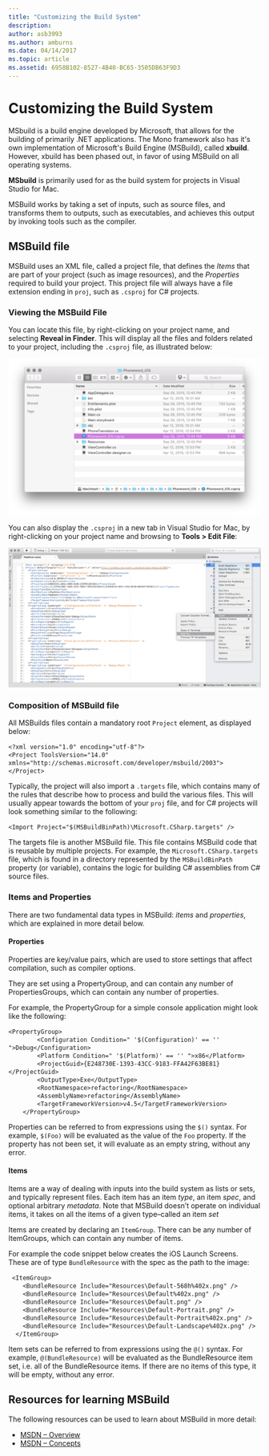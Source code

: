 ```yaml
---
title: "Customizing the Build System"
description: 
author: asb3993
ms.author: amburns
ms.date: 04/14/2017
ms.topic: article
ms.assetid: 6958B102-8527-4B40-BC65-3505DB63F9D3
---
```


# Customizing the Build System

MSbuild is a build engine developed by Microsoft, that allows for the building of primarily .NET applications. The Mono framework also has it's own implementation of Microsoft's Build Engine (MSBuild), called **xbuild**. However, xbuild has been phased out, in favor of using MSBuild on all operating systems.

**MSbuild** is primarily used for as the build system for projects in Visual Studio for Mac. 

MSBuild works by taking a set of inputs, such as source files, and transforms them to outputs, such as executables, and achieves this output by invoking tools such as the compiler. 


## MSBuild file

MSBuild uses an XML file, called a project file, that defines the *Items* that are part of your project (such as image resources), and the *Properties* required to build your project. This project file will always have a file extension ending in `proj`, such as `.csproj` for C# projects. 

### Viewing the MSBuild File
You can locate this file, by right-clicking on your project name, and selecting **Reveal in Finder**. This will display all the files and folders related to your project, including the `.csproj` file, as illustrated below:

![](media/customizing-build-system-image1.png)

You can also display the `.csproj` in a new tab in Visual Studio for Mac, by right-clicking on your project name and browsing to **Tools > Edit File**:

![](media/customizing-build-system-image2.png)

### Composition of MSBuild file

All MSBuilds files contain a mandatory root `Project` element, as displayed below:

```
<?xml version="1.0" encoding="utf-8"?>
<Project ToolsVersion="14.0" xmlns="http://schemas.microsoft.com/developer/msbuild/2003">
</Project>
```

Typically, the project will also import a `.targets` file, which contains many of the rules that describe how to process and build the various files. This will usually appear towards the bottom of your `proj` file, and for C# projects will look something similar to the following:

```
<Import Project="$(MSBuildBinPath)\Microsoft.CSharp.targets" />
```

The targets file is another MSBuild file. This file contains MSBuild code that is reusable by multiple projects. For example, the `Microsoft.CSharp.targets` file, which is found in a directory represented by the `MSBuildBinPath` property (or variable), contains the logic for building C# assemblies from C# source files.

### Items and Properties

There are two fundamental data types in MSBuild: *items* and *properties*, which are explained in more detail below.

#### Properties

Properties are key/value pairs, which are used to store settings that affect compilation, such as compiler options.

They are set using a PropertyGroup, and can contain any number of PropertiesGroups, which can contain any number of properties. 

For example, the PropertyGroup for a simple console application might look like the following:

```
<PropertyGroup>
		<Configuration Condition=" '$(Configuration)' == '' ">Debug</Configuration>
		<Platform Condition=" '$(Platform)' == '' ">x86</Platform>
		<ProjectGuid>{E248730E-1393-43CC-9183-FFA42F63BE81}</ProjectGuid>
		<OutputType>Exe</OutputType>
		<RootNamespace>refactoring</RootNamespace>
		<AssemblyName>refactoring</AssemblyName>
		<TargetFrameworkVersion>v4.5</TargetFrameworkVersion>
	</PropertyGroup>
```

Properties can be referred to from expressions using the `$()` syntax. For example, `$(Foo)` will be evaluated as the value of the `Foo` property. If the property has not been set, it will evaluate as an empty string, without any error.

#### Items

Items are a way of dealing with inputs into the build system as lists or sets, and typically represent files. Each item has an item *type*, an item *spec*, and optional arbitrary *metadata*. Note that MSBuild doesn’t operate on individual items, it takes on all the items of a given type–called an item *set*

Items are created by declaring an `ItemGroup`. There can be any number of ItemGroups, which can contain any number of items. 

For example the code snippet below creates the iOS Launch Screens. These are of type `BundleResource` with the spec as the path to the image:

```
 <ItemGroup>
    <BundleResource Include="Resources\Default-568h%402x.png" />
    <BundleResource Include="Resources\Default%402x.png" />
    <BundleResource Include="Resources\Default.png" />
    <BundleResource Include="Resources\Default-Portrait.png" />
    <BundleResource Include="Resources\Default-Portrait%402x.png" />
    <BundleResource Include="Resources\Default-Landscape%402x.png" />
  </ItemGroup>
 ```
 
 Item sets can be referred to from expressions using the `@()` syntax. For example, `@(BundleResource)` will be evaluated as the BundleResource item set, i.e. all of the BundleResource items. If there are no items of this type, it will be empty, without any error.

## Resources for learning MSBuild

The following resources can be used to learn about MSBuild in more detail:

* [MSDN – Overview](https://msdn.microsoft.com/en-us/library/dd393574.aspx)
* [MSDN – Concepts](https://msdn.microsoft.com/en-us/library/dd637714.aspx)


